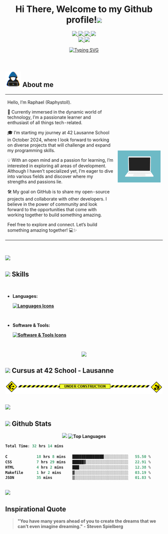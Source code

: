 <h1 align="center"><b>Hi There, Welcome to my Github profile!</b><img src="https://media.giphy.com/media/hvRJCLFzcasrR4ia7z/giphy.gif" width="35"></h1>

<div align=center>
<a href="https://dev.to/pujux">
<img src="https://img.shields.io/github/followers/Raphystoll?color=black&logo=github&a=1">
</a>
<a href="https://badges.pufler.dev">
<img src="https://img.shields.io/github/stars/Raphystoll?color=black&logo=github&a=1">
</a>
<a href="https://badges.pufler.dev">
<img src="https://badges.pufler.dev/visits/RaphyStoll/README?color=black&logo=github&a=1">
</a>
<a href="https://badges.pufler.dev">
<img src="https://badges.pufler.dev/repos/RaphyStoll?color=black&logo=github&a=1">
</div>
<div align=center>
</a>
<a href="https://badges.pufler.dev">
<img src="https://badges.pufler.dev/years/RaphyStoll?color=black&logo=github&a=1">
</a>
<a href="https://badges.pufler.dev">
<img src="https://badges.pufler.dev/updated/RaphyStoll/badge-it?color=black&logo=github&a=1">
</a>

</div>
<div>
<p align="center">
  <a href="https://github.com/DenverCoder1/readme-typing-svg">
    <img src="http://readme-typing-svg.herokuapp.com?font=Courier+New&pause=1000&color=00FF41&center=true&vCenter=true&width=435&lines=Hi%2C+I%E2%80%99m+Rapha%C3%ABl;Welcome+to+my+GitHub+profile!;I+love+coding+and+solving+problems!;Check+out+my+latest+projects" alt="Typing SVG">
  </a>
</p>
<br>
</div>
<div align=left>

## <picture><img src="https://github.com/0xAbdulKhalid/0xAbdulKhalid/raw/main/assets/mdImages/about_me.gif" width="50px"></picture> **About me**
</div>
<div>
<table>
  <tr>
    <td valign="top" width="70%">

Hello, I’m Raphael (Raphystoll).

🚀 Currently immersed in the dynamic world of technology, I’m a passionate learner and enthusiast of all things tech-related.

🎓 I’m starting my journey at 42 Lausanne School in October 2024, where I look forward to working on diverse projects that will challenge and expand my programming skills.

💡 With an open mind and a passion for learning, I’m interested in exploring all areas of development. Although I haven’t specialized yet, I’m eager to dive into various fields and discover where my strengths and passions lie.

🛠️ My goal on GitHub is to share my open-source projects and collaborate with other developers. I believe in the power of community and look forward to the opportunities that come with working together to build something amazing.

Feel free to explore and connect. Let’s build something amazing together! 💻✨

 </td>
    <td valign="center" width="30%">

![](Demartini-code.gif)

 </tr>
</table>
<br>
<br>
</div>
<div align=left>
<img src="https://user-images.githubusercontent.com/73097560/115834477-dbab4500-a447-11eb-908a-139a6edaec5c.gif">

## <img src="https://media2.giphy.com/media/QssGEmpkyEOhBCb7e1/giphy.gif?cid=ecf05e47a0n3gi1bfqntqmob8g9aid1oyj2wr3ds3mg700bl&rid=giphy.gif" width="35"><b> **Skills**
</div>
    <br>
<div align=left>

- **Languages**:
  <p>
    <a href="https://skillicons.dev">
      <img height="32" src="https://skillicons.dev/icons?i=c,python,javascript,typescript,react,html,css&theme=light" alt="Languages Icons"/>
    </a>
  </p>
  <br>
</div>
<div align=left>

- **Software & Tools**:
  <p>
    <a href="https://skillicons.dev">
      <img height="32" src="https://skillicons.dev/icons?i=vscode,vim,docker,photoshop,notion,sqlite&theme=light" alt="Software & Tools Icons"/>
    </a>
  </p>
  <br>
</div>

<div align=center>
<img src="https://user-images.githubusercontent.com/73097560/115834477-dbab4500-a447-11eb-908a-139a6edaec5c.gif">

</div>
<div align=left>

## <img src="https://i.giphy.com/media/v1.Y2lkPTc5MGI3NjExcGw1ZG55bTl3bHhyNTFqeHI5aXI3OWxqMWhhMzhvdXl5Z2FubHhzeiZlcD12MV9pbnRlcm5hbF9naWZfYnlfaWQmY3Q9Zw/bGgsc5mWoryfgKBx1u/giphy.gif" width="40"> Cursus at 42 School - Lausanne
</div>

<p align="center">

</p>

<div style="text-align: center;">

![](under-construction.gif)

</div>
<div>
<br>
<img src="https://user-images.githubusercontent.com/73097560/115834477-dbab4500-a447-11eb-908a-139a6edaec5c.gif">
</div>
<div align=left>

## <img src="https://media.giphy.com/media/iY8CRBdQXODJSCERIr/giphy.gif" width="35"><b> Github Stats</b>
</div>
<div>

</div>
<div align="center">

</picture>
<picture>
<source media="(prefers-color-scheme: light)" srcset="https://github-readme-stats.vercel.app/api?username=RaphyStoll&show_icons=true&number_format=long&hide_title=true&text_bold=false&show=reviews,prs_merged,prs_merged_percentage,discussions_answered&border_color=ddd&border_radius=7&hide=stars,commits">
  <img src="https://github-readme-stats.vercel.app/api?username=RaphyStoll&show_icons=true&number_format=long&hide_title=true&text_bold=false&hide=stars,commits&show=reviews,discussions_answered,prs_merged,prs_merged_percentage&border_color=666&border_radius=7&bg_color=0d1117&icon_color=58a6ff&ring_color=58a6fc&text_color=ccc">
</picture>
<picture>
  <img src="https://github-readme-stats.vercel.app/api/top-langs?username=RaphyStoll&langs_count=4&show_icons=true&locale=en&layout=compact&theme=github_dark" alt="Top Languages" width="375" height="192px"/>

</picture>
</div>
<div>
  <!--START_SECTION:waka-->

```rust
Total Time: 32 hrs 14 mins

C             18 hrs 8 mins   ██████████████░░░░░░░░░░░   55.50 %
CSS           7 hrs 29 mins   █████▓░░░░░░░░░░░░░░░░░░░   22.91 %
HTML          4 hrs 2 mins    ███░░░░░░░░░░░░░░░░░░░░░░   12.38 %
Makefile      1 hr 2 mins     ▓░░░░░░░░░░░░░░░░░░░░░░░░   03.19 %
JSON          35 mins         ▒░░░░░░░░░░░░░░░░░░░░░░░░   01.83 %
```

<!--END_SECTION:waka-->
</div>
<div>
<br>
<img src="https://user-images.githubusercontent.com/73097560/115834477-dbab4500-a447-11eb-908a-139a6edaec5c.gif">
<br>
</div>
<div align=left>

## Inspirational Quote
>
> "You have many years ahead of you to create the dreams that we can’t even imagine dreaming." - Steven Spielberg
</div>
